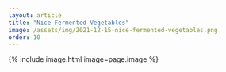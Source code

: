 ```yaml
---
layout: article
title: "Nice Fermented Vegetables"
image: /assets/img/2021-12-15-nice-fermented-vegetables.png
order: 10
---
```


{% include image.html image=page.image %}
